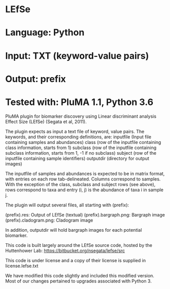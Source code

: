 # LEfSe
# Language: Python
# Input: TXT (keyword-value pairs)
# Output: prefix
# Tested with: PluMA 1.1, Python 3.6

PluMA plugin for biomarker discovery using Linear discriminant analysis Effect Size (LEfSe) (Segata et al, 2011).

The plugin expects as input a text file of keyword, value pairs.  The keywords, and their corresponding definitions, are:
inputfile (Input file containing samples and abundances)
class (row of the inputfile containing class information, starts from 1)
subclass (row of the inputfile containing subclass information, starts from 1, -1 if no subclass)
subject (row of the inputfile containing sample identifiers)
outputdir (directory for output images)

The inputfile of samples and abundances is expected to be in matrix format, with entries on each row tab-delineated.  Columns correspond to samples.  With the exception of the class, subclass and subject rows (see above), rows correspond to taxa and entry (i, j) is the abundance of taxa i in sample j.

The plugin will output several files, all starting with (prefix):

(prefix).res: Output of LEfSe (textual)
(prefix).bargraph.png: Bargraph image
(prefix).cladogram.png: Cladogram image

In addition, outputdir will hold bargraph images for each potential biomarker.

This code is built largely around the LEfSe source code, hosted by the Huttenhower Lab:
https://bitbucket.org/nsegata/lefse/src

This code is under license and a copy of their license is supplied in license.lefse.txt

We have modified this code slightly and included this modified version.  Most of our changes pertained to upgrades associated with Python 3.
